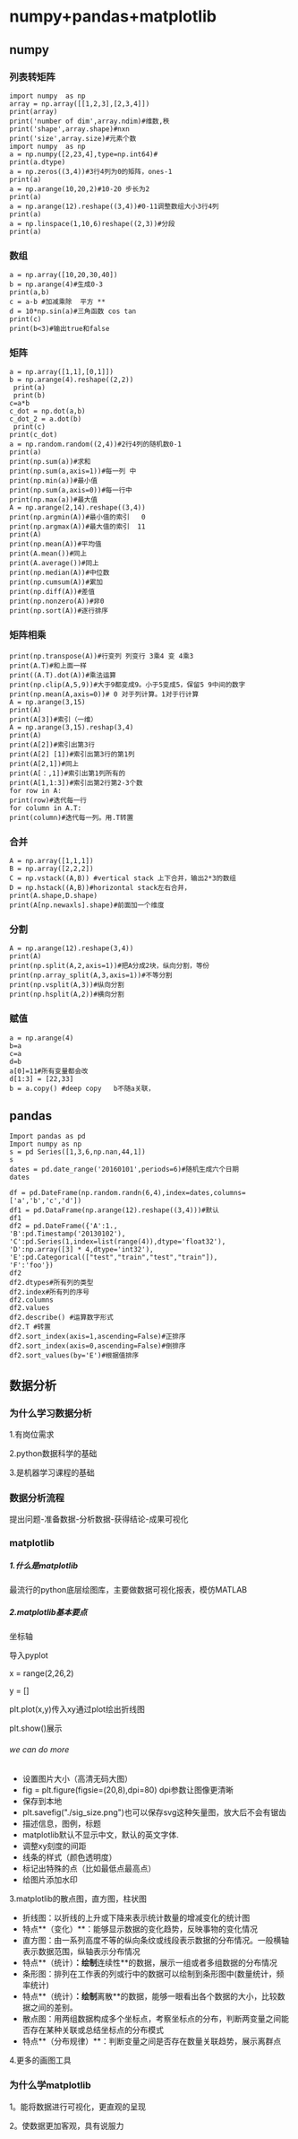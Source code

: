 # numpy+pandas+matplotlib

## numpy

### 列表转矩阵

```
import numpy  as np
array = np.array([[1,2,3],[2,3,4]])
print(array)
print('number of dim',array.ndim)#维数,秩
print('shape',array.shape)#nxn
print('size',array.size)#元素个数
import numpy  as np
a = np.numpy([2,23,4],type=np.int64)# 
print(a.dtype)
a = np.zeros((3,4))#3行4列为0的矩阵，ones-1
print(a)
a = np.arange(10,20,2)#10-20 步长为2
print(a)
a = np.arange(12).reshape((3,4))#0-11调整数组大小3行4列
print(a)
a = np.linspace(1,10,6)reshape((2,3))#分段  
print(a)

```

### 数组

```
a = np.array([10,20,30,40])
b = np.arange(4)#生成0-3
print(a,b)
c = a-b #加减乘除  平方 **
d = 10*np.sin(a)#三角函数 cos tan 
print(c)
print(b<3)#输出true和false
```

### 矩阵

```
a = np.array([1,1],[0,1]])
b = np.arange(4).reshape((2,2))
 print(a)
 print(b)
c=a*b
c_dot = np.dot(a,b)
c_dot_2 = a.dot(b)
 print(c)
print(c_dot)
a = np.random.random((2,4))#2行4列的随机数0-1
print(a)
print(np.sum(a))#求和
print(np.sum(a,axis=1))#每一列 中
print(np.min(a))#最小值
print(np.sum(a,axis=0))#每一行中
print(np.max(a))#最大值
A = np.arange(2,14).reshape((3,4))
print(np.argmin(A))#最小值的索引   0
print(np.argmax(A))#最大值的索引  11
print(A)
print(np.mean(A))#平均值
print(A.mean())#同上
print(A.average())#同上
print(np.median(A))#中位数
print(np.cumsum(A))#累加 
print(np.diff(A))#差值
print(np.nonzero(A))#非0
print(np.sort(A))#逐行排序

```

### 矩阵相乘

```
print(np.transpose(A))#行变列 列变行 3乘4 变 4乘3
print(A.T)#和上面一样
print((A.T).dot(A))#乘法运算
print(np.clip(A,5,9))#大于9都变成9。小于5变成5，保留5 9中间的数字
print(np.mean(A,axis=0))# 0 对于列计算。1对于行计算
A = np.arange(3,15)
print(A)
print(A[3])#索引（一维）
A = np.arange(3,15).reshap(3,4)
print(A)
print(A[2])#索引出第3行
print(A[2] [1])#索引出第3行的第1列
print(A[2,1])#同上
print(A[：,1])#索引出第1列所有的
print(A[1,1:3])#索引出第2行第2-3个数
for row in A:
print(row)#迭代每一行
for column in A.T:
print(column)#迭代每一列。用.T转置
```

### 合并

```
A = np.array([1,1,1])
B = np.array([2,2,2])
C = np.vstack((A,B)) #vertical stack 上下合并，输出2*3的数组
D = np.hstack((A,B))#horizontal stack左右合并，
print(A.shape,D.shape)
print(A[np.newaxls].shape)#前面加一个维度

```

### 分割

```
A = np.arange(12).reshape(3,4))
print(A)
print(np.split(A,2,axis=1))#把A分成2块，纵向分割，等份
print(np.array_split(A,3,axis=1))#不等分割
print(np.vsplit(A,3))#纵向分割
print(np.hsplit(A,2))#横向分割

```

### 赋值

```
a = np.arange(4)
b=a
c=a
d=b
a[0]=11#所有变量都会改
d[1:3] = [22,33]
b = a.copy() #deep copy   b不随a关联，
```

## pandas

```
Import pandas as pd
Import numpy as np
s = pd Series([1,3,6,np.nan,44,1])
s
dates = pd.date_range('20160101',periods=6)#随机生成六个日期
dates

df = pd.DateFrame(np.random.randn(6,4),index=dates,columns=['a','b','c','d'])
df1 = pd.DataFrame(np.arange(12).reshape((3,4)))#默认
df1
df2 = pd.DateFrame({'A':1.,
'B':pd.Timestamp('20130102'),
'C':pd.Series(1,index=list(range(4)),dtype='float32'),
'D':np.array([3] * 4,dtype='int32'),
'E':pd.Categorical(["test","train","test","train"]),
'F':'foo'})
df2
df2.dtypes#所有列的类型
df2.index#所有列的序号
df2.columns
df2.values
df2.describe() #运算数字形式
df2.T #转置
df2.sort_index(axis=1,ascending=False)#正排序
df2.sort_index(axis=0,ascending=False)#倒排序
df2.sort_values(by='E')#根据值排序
```


## 数据分析

### 为什么学习数据分析

1.有岗位需求

2.python数据科学的基础

3.是机器学习课程的基础

### 数据分析流程

提出问题-准备数据-分析数据-获得结论-成果可视化

### matplotlib

##### 1.什么是matplotlib

最流行的python底层绘图库，主要做数据可视化报表，模仿MATLAB

##### 2.matplotlib基本要点

坐标轴

导入pyplot

x = range(2,26,2)

y = []

plt.plot(x,y)传入xy通过plot绘出折线图

plt.show()展示

###### we can do more 

- 设置图片大小（高清无码大图）
- fig = plt.figure(figsie=(20,8),dpi=80) dpi参数让图像更清晰
- 保存到本地
- plt.savefig("./sig_size.png")也可以保存svg这种矢量图，放大后不会有锯齿
- 描述信息，图例，标题
- matplotlib默认不显示中文，默认的英文字体.
- 调整xy刻度的间距
- 线条的样式（颜色透明度）
- 标记出特殊的点（比如最低点最高点）
- 给图片添加水印

3.matplotlib的散点图，直方图，柱状图

- 折线图：以折线的上升或下降来表示统计数量的增减变化的统计图
- 特点**（变化）**：能够显示数据的变化趋势，反映事物的变化情况
- 直方图：由一系列高度不等的纵向条纹或线段表示数据的分布情况。一般横轴表示数据范围，纵轴表示分布情况
- 特点**（统计）**：绘制**连续性**的数据，展示一组或者多组数据的分布情况
- 条形图：排列在工作表的列或行中的数据可以绘制到条形图中(数量统计，频率统计)
- 特点**（统计）**：绘制**离散**的数据，能够一眼看出各个数据的大小，比较数据之间的差别。
- 散点图：用两组数据构成多个坐标点，考察坐标点的分布，判断两变量之间能否存在某种关联或总结坐标点的分布模式
- 特点**（分布规律）**：判断变量之间是否存在数量关联趋势，展示离群点

4.更多的画图工具

### 为什么学matplotlib

1。能将数据进行可视化，更直观的呈现

2。使数据更加客观，具有说服力